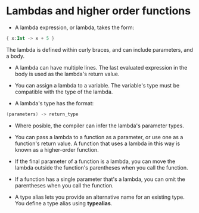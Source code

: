 # Lambdas and higher order functions

* A lambda expression, or lambda, takes the form:

````kotlin
{ x:Int -> x + 5 }
````

The lambda is defined within curly braces, and can include parameters, and a body.

* A lambda can have multiple lines. The last evaluated expression in the body is used as the lambda's return value.


* You can assign a lambda to a variable. The variable's type must be compatible with the type of the lambda.


* A lambda's type has the format:

````kotlin
(parameters) -> return_type
````

* Where posible, the compiler can infer the lambda's parameter types.


* You can pass a lambda to a function as a parameter, or use one as a function's return value. A function that uses a lambda in this way is known as a higher-order function.


* If the final parameter of a function is a lambda, you can move the lambda outside the function's parentheses when you call the function.


* If a function has a single parameter that's a lambda, you can omit the parentheses when you call the function.


* A type alias lets you provide an alternative name for an existing type. You define a type alias using **typealias**.
